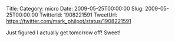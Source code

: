 Title: 
Category: micro
Date: 2009-05-25T00:00:00
Slug: 2009-05-25T00:00:00
TwitterId: 1908221591
TweetUrl: https://twitter.com/mark_philpot/status/1908221591

Just figured I actually get tomorrow off!  Sweet!